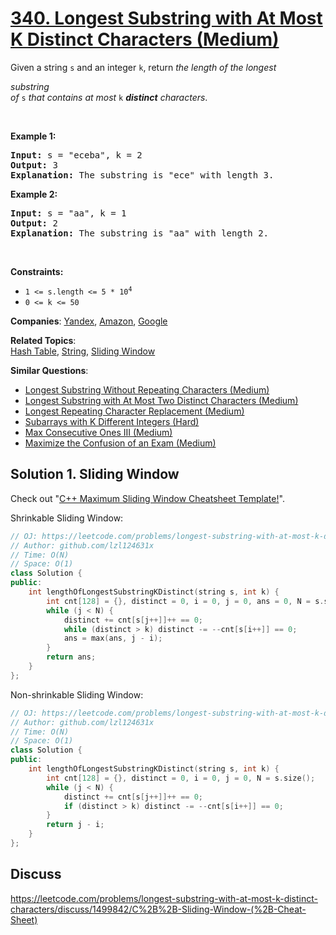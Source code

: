 # [340. Longest Substring with At Most K Distinct Characters (Medium)](https://leetcode.com/problems/longest-substring-with-at-most-k-distinct-characters)

<p>Given a string <code>s</code> and an integer <code>k</code>, return <em>the length of the longest </em><span data-keyword="substring-nonempty" class=" cursor-pointer relative text-dark-blue-s text-sm"><div class="popover-wrapper inline-block" data-headlessui-state=""><div><div id="headlessui-popover-button-:r52:" aria-expanded="false" data-headlessui-state=""><em>substring</em></div></div></div></span><em> of</em> <code>s</code> <em>that contains at most</em> <code>k</code> <em><strong>distinct</strong> characters</em>.</p>
<p>&nbsp;</p>
<p><strong class="example">Example 1:</strong></p>
<pre><strong>Input:</strong> s = "eceba", k = 2
<strong>Output:</strong> 3
<strong>Explanation:</strong> The substring is "ece" with length 3.</pre>
<p><strong class="example">Example 2:</strong></p>
<pre><strong>Input:</strong> s = "aa", k = 1
<strong>Output:</strong> 2
<strong>Explanation:</strong> The substring is "aa" with length 2.
</pre>
<p>&nbsp;</p>
<p><strong>Constraints:</strong></p>
<ul>
	<li><code>1 &lt;= s.length &lt;= 5 * 10<sup>4</sup></code></li>
	<li><code>0 &lt;= k &lt;= 50</code></li>
</ul>

**Companies**:
[Yandex](https://leetcode.com/company/yandex), [Amazon](https://leetcode.com/company/amazon), [Google](https://leetcode.com/company/google)

**Related Topics**:  
[Hash Table](https://leetcode.com/tag/hash-table/), [String](https://leetcode.com/tag/string/), [Sliding Window](https://leetcode.com/tag/sliding-window/)

**Similar Questions**:
* [Longest Substring Without Repeating Characters (Medium)](https://leetcode.com/problems/longest-substring-without-repeating-characters/)
* [Longest Substring with At Most Two Distinct Characters (Medium)](https://leetcode.com/problems/longest-substring-with-at-most-two-distinct-characters/)
* [Longest Repeating Character Replacement (Medium)](https://leetcode.com/problems/longest-repeating-character-replacement/)
* [Subarrays with K Different Integers (Hard)](https://leetcode.com/problems/subarrays-with-k-different-integers/)
* [Max Consecutive Ones III (Medium)](https://leetcode.com/problems/max-consecutive-ones-iii/)
* [Maximize the Confusion of an Exam (Medium)](https://leetcode.com/problems/maximize-the-confusion-of-an-exam/)

## Solution 1. Sliding Window

Check out "[C++ Maximum Sliding Window Cheatsheet Template!](https://leetcode.com/problems/frequency-of-the-most-frequent-element/discuss/1175088/C%2B%2B-Maximum-Sliding-Window-Cheatsheet-Template!)".

Shrinkable Sliding Window:

```cpp
// OJ: https://leetcode.com/problems/longest-substring-with-at-most-k-distinct-characters/
// Author: github.com/lzl124631x
// Time: O(N)
// Space: O(1)
class Solution {
public:
    int lengthOfLongestSubstringKDistinct(string s, int k) {
        int cnt[128] = {}, distinct = 0, i = 0, j = 0, ans = 0, N = s.size();
        while (j < N) {
            distinct += cnt[s[j++]]++ == 0;
            while (distinct > k) distinct -= --cnt[s[i++]] == 0;
            ans = max(ans, j - i);
        }
        return ans;
    }
};
```

Non-shrinkable Sliding Window:

```cpp
// OJ: https://leetcode.com/problems/longest-substring-with-at-most-k-distinct-characters/
// Author: github.com/lzl124631x
// Time: O(N)
// Space: O(1)
class Solution {
public:
    int lengthOfLongestSubstringKDistinct(string s, int k) {
        int cnt[128] = {}, distinct = 0, i = 0, j = 0, N = s.size();
        while (j < N) {
            distinct += cnt[s[j++]]++ == 0;
            if (distinct > k) distinct -= --cnt[s[i++]] == 0;
        }
        return j - i;
    }
};
```

## Discuss

https://leetcode.com/problems/longest-substring-with-at-most-k-distinct-characters/discuss/1499842/C%2B%2B-Sliding-Window-(%2B-Cheat-Sheet)